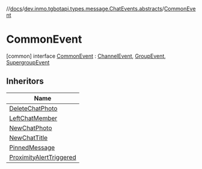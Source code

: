 //[docs](../../../index.md)/[dev.inmo.tgbotapi.types.message.ChatEvents.abstracts](../index.md)/[CommonEvent](index.md)



# CommonEvent  
 [common] interface [CommonEvent](index.md) : [ChannelEvent](../-channel-event/index.md), [GroupEvent](../-group-event/index.md), [SupergroupEvent](../-supergroup-event/index.md)   


## Inheritors  
  
|  Name | 
|---|
| <a name="dev.inmo.tgbotapi.types.message.ChatEvents/DeleteChatPhoto///PointingToDeclaration/"></a>[DeleteChatPhoto](../../dev.inmo.tgbotapi.types.message.ChatEvents/-delete-chat-photo/index.md)|
| <a name="dev.inmo.tgbotapi.types.message.ChatEvents/LeftChatMember///PointingToDeclaration/"></a>[LeftChatMember](../../dev.inmo.tgbotapi.types.message.ChatEvents/-left-chat-member/index.md)|
| <a name="dev.inmo.tgbotapi.types.message.ChatEvents/NewChatPhoto///PointingToDeclaration/"></a>[NewChatPhoto](../../dev.inmo.tgbotapi.types.message.ChatEvents/-new-chat-photo/index.md)|
| <a name="dev.inmo.tgbotapi.types.message.ChatEvents/NewChatTitle///PointingToDeclaration/"></a>[NewChatTitle](../../dev.inmo.tgbotapi.types.message.ChatEvents/-new-chat-title/index.md)|
| <a name="dev.inmo.tgbotapi.types.message.ChatEvents/PinnedMessage///PointingToDeclaration/"></a>[PinnedMessage](../../dev.inmo.tgbotapi.types.message.ChatEvents/-pinned-message/index.md)|
| <a name="dev.inmo.tgbotapi.types.message.ChatEvents/ProximityAlertTriggered///PointingToDeclaration/"></a>[ProximityAlertTriggered](../../dev.inmo.tgbotapi.types.message.ChatEvents/-proximity-alert-triggered/index.md)|


